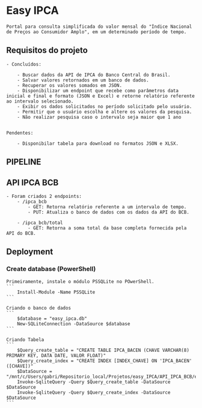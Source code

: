 # Easy IPCA
    Portal para consulta simplificada do valor mensal do "Índice Nacional de Preços ao Consumidor Amplo", em um determinado período de tempo.

## Requisitos do projeto

    - Concluídos:

        - Buscar dados da API de IPCA do Banco Central do Brasil.
        - Salvar valores retornados em um banco de dados.
        - Recuperar os valores somados em JSON.
        - Disponibilizar um endpoint que recebe como parâmetros data inicial e final e formato (JSON e Excel) e retorne relatório referente ao intervalo selecionado.
        - Exibir os dados solicitados no período solicitado pelo usuário.
        - Permitir que o usuário escolha e altere os valores da pesquisa.
        - Não realizar pesquisa caso o intervalo seja maior que 1 ano


    Pendentes:

        - Disponibilar tabela para download no formatos JSON e XLSX.

## PIPELINE

## API IPCA BCB

    - Foram criados 2 endpoints:
        - /ipca_bcb
            - GET: Retorna relatório referente a um intervalo de tempo.
            - PUT: Atualiza o banco de dados com os dados da API do BCB.
        
        - /ipca_bcb/total
            - GET: Retorna a soma total da base completa fornecida pela API do BCB.

## Deployment

### Create database (PowerShell)
    Primeiramente, instale o módulo PSSQLite no POwerShell.
    ```
        Install-Module -Name PSSQLite
    ```

    Criando o banco de dados
    ```
        $database = "easy_ipca.db"
        New-SQLiteConnection -DataSource $database
    ```
    
    Criando Tabela
    ```
        $Query_create_table = "CREATE TABLE IPCA_BACEN (CHAVE VARCHAR(8) PRIMARY KEY, DATA DATE, VALOR FLOAT)"
        $Query_create_index = "CREATE INDEX [INDEX_CHAVE] ON 'IPCA_BACEN' ([CHAVE])"
        $DataSource = "/mnt/c/Users/gabri/Repositorio_local/Projetos/easy_IPCA/API_IPCA_BCB/easy_ipca.db"
        Invoke-SqliteQuery -Query $Query_create_table -DataSource $DataSource
        Invoke-SqliteQuery -Query $Query_create_index -DataSource $DataSource
    ```
